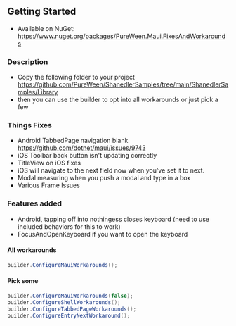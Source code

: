 ## Getting Started

* Available on NuGet: https://www.nuget.org/packages/PureWeen.Maui.FixesAndWorkarounds

### Description 
- Copy the following folder to your project https://github.com/PureWeen/ShanedlerSamples/tree/main/ShanedlerSamples/Library
- then you can use the builder to opt into all workarounds or just pick a few


### Things Fixes
- Android TabbedPage navigation blank https://github.com/dotnet/maui/issues/9743
- iOS Toolbar back button isn't updating correctly
- TitleView on iOS fixes
- iOS will navigate to the next field now when you've set it to next.
- Modal measuring when you push a modal and type in a box
- Various Frame Issues

### Features added
- Android, tapping off into nothingess closes keyboard (need to use included behaviors for this to work)
- FocusAndOpenKeyboard if you want to open the keyboard

#### All workarounds

```C#
builder.ConfigureMauiWorkarounds();
```


#### Pick some

```C#
builder.ConfigureMauiWorkarounds(false);
builder.ConfigureShellWorkarounds();
builder.ConfigureTabbedPageWorkarounds();
builder.ConfigureEntryNextWorkaround();
```

